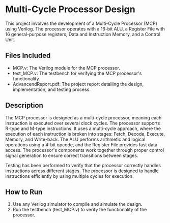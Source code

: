 # Multi-Cycle Processor Design

This project involves the development of a Multi-Cycle Processor (MCP) using Verilog. The processor operates with a 16-bit ALU, a Register File with 16 general-purpose registers, Data and Instruction Memory, and a Control Unit.

## Files Included
- MCP.v: The Verilog module for the MCP processor.
- test_MCP.v: The testbench for verifying the MCP processor's functionality.
- AdvancendReport.pdf: The project report detailing the design, implementation, and testing process.

## Description
The MCP processor is designed as a multi-cycle processor, meaning each instruction is executed over several clock cycles. The processor supports R-type and M-type instructions. It uses a multi-cycle approach, where the execution of each instruction is broken into stages: Fetch, Decode, Execute, Memory, and Write-back. The ALU performs arithmetic and logical operations using a 4-bit opcode, and the Register File provides fast data access. The processor's components work together through proper control signal generation to ensure correct transitions between stages.

Testing has been performed to verify that the processor correctly handles instructions across different stages. The processor is designed to handle instructions efficiently by using multiple cycles for execution.

## How to Run
1. Use any Verilog simulator to compile and simulate the design.
2. Run the testbench (test_MCP.v) to verify the functionality of the processor.


